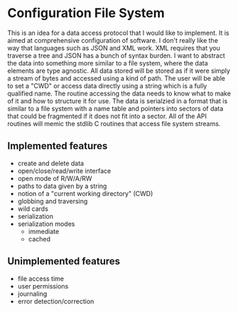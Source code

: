 # Configuration File System

This is an idea for a data access protocol that I would like to implement. It is aimed at comprehensive configuration of software. I don't really like the way that languages such as JSON and XML work. XML requires that you traverse a tree and JSON has a bunch of syntax burden. I want to abstract the data into something more similar to a file system, where the data elements are type agnostic. All data stored will be stored as if it were simply a stream of bytes and accessed using a kind of path. The user will be able to set a "CWD" or access data directly using a string which is a fully qualified name. The routine accessing the data needs to know what to make of it and how to structure it for use. The data is serialzied in a format that is similar to a file system with a name table and pointers into sectors of data that could be fragmented if it does not fit into a sector. All of the API routines will memic the stdlib C routines that access file system streams. 

## Implemented features
* create and delete data
* open/close/read/write interface
* open mode of R/W/A/RW
* paths to data given by a string
* notion of a "current working directory" (CWD)
* globbing and traversing
* wild cards
* serialization
* serialization modes
  * immediate
  * cached

## Unimplemented features
* file access time 
* user permissions
* journaling
* error detection/correction
